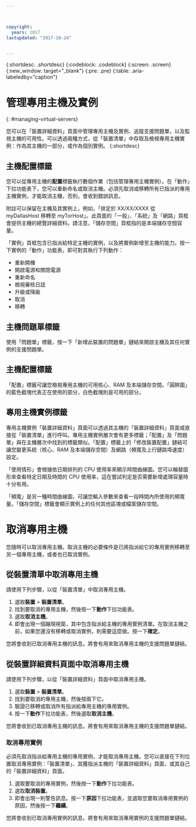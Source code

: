 ```yaml
---



copyright:
  years: 2017
lastupdated: "2017-10-24"


---
```


{:shortdesc: .shortdesc}
{:codeblock: .codeblock}
{:screen: .screen}
{:new_window: target="_blank"}
{:pre: .pre}
{:table: .aria-labeledby="caption"}

# 管理專用主機及實例
{: #managing-virtual-servers}

您可以在「裝置詳細資料」頁面中管理專用主機及實例、追蹤支援問題單，以及監視主機的可用性。可以透過兩種方式，從「裝置清單」中存取及檢視專用主機實例：作為其主機的一部分，或作為個別實例。
{:shortdesc}

## 主機配置標籤
您可以從專用主機的**配置**標籤執行數個作業（包括管理專用主機實例）。在「動作」下拉功能表下，您可以重新命名或取消主機。必須先取消或移轉所有已指派的專用主機實例，才能取消主機，否則，會收到錯誤訊息。

附註可以保留在主機及其實例上，例如，「排定於 XX/XX/XXXX 從 myDallasHost 移轉至 myTorHost」。此頁面的「一般」、「系統」及「網路」頁框會提供主機的總覽詳細資料。請注意，「儲存空間」頁框指的是本端儲存空間容量。

「實例」頁框包含已指派給特定主機的實例，以及將實例新增至主機的能力。按一下實例的「動作」功能表，即可對其執行下列動作：

* 重新開機
* 開啟電源和關閉電源
* 重新命名
*	檢視審核日誌
*	升級或降級
*	取消
*	移轉

## 主機問題單標籤
使用「問題單」標籤，按一下「新增此裝置的問題單」鏈結來開啟主機及其任何實例的支援問題單。

## 主機配置標籤
「配置」標籤可讓您檢視專用主機的可用核心、RAM 及本端儲存空間。「圓餅圖」的藍色截塊代表正在使用的部分，白色截塊則是可用的部分。

## 專用主機實例標籤
專用主機實例「裝置詳細資料」頁面可以透過其主機的「裝置詳細資料」頁面或直接從「裝置清單」進行呼叫。專用主機實例層次會有更多標籤；「配置」及「問題單」與在主機層次中找到的標籤類似。「配置」標籤上的「修改裝置配置」鏈結可讓您變更系統（核心、RAM 及本端儲存空間）及網路（頻寬及上行鏈路埠速度）設定。

「使用情形」會根據依日期排列的 CPU 使用率來顯示時間曲線圖。您可以輪替圖形來查看特定日期及時間的 CPU 使用率，這在嘗試判定是否需要新增處理容量時十分有用。

「頻寬」是另一種時間曲線圖，可讓您輸入參數來查看一段時間內所使用的頻寬量。「儲存空間」標籤會顯示實例上的任何其他區塊或檔案儲存空間。

# 取消專用主機
您隨時可以取消專用主機。取消主機的必要條件是已將指派給它的專用實例移轉至另一個專用主機，或者也已取消實例。 
## 從裝置清單中取消專用主機
請使用下列步驟，以從「裝置清單」中取消專用主機。

1. 選取**裝置** > **裝置清單**。
2. 找到要取消的專用主機，然後按一下**動作**下拉功能表。
3. 選取**取消主機**。 
4. 即會出現一個蹦現視窗，其中包含指派給主機的專用實例清單。在取消主機之前，如果您還沒有移轉或取消實例，則需要這麼做。按一下**確定**。

您將會收到已取消專用主機的訊息。將會有用來取消專用主機的支援問題單鏈結。
## 從裝置詳細資料頁面中取消專用主機
請使用下列步驟，以從「裝置詳細資料」頁面中取消專用主機。

1. 選取**裝置** > **裝置清單**。
2. 找到要取消的專用主機，然後按兩下它。
3. 驗證已移轉或取消所有指派給專用主機的專用實例。
4. 按一下**動作**下拉功能表，然後選取**取消主機**。

您將會收到已取消專用主機的訊息。將會有用來取消專用主機的支援問題單鏈結。

### 取消專用實例

必須先取消指派給專用主機的專用實例，才能取消專用主機。您可以直接在下列位置取消專用實例：「裝置清單」、其獲指派主機的「裝置詳細資料」頁面，或其自己的「裝置詳細資料」頁面。 

1. 選取要取消的專用實例，然後按一下**動作**下拉功能表。
2. 選取**取消裝置**。
3. 即會出現一則警告訊息。按一下**原因**下拉功能表，並選取您要取消專用實例的原因，然後按一下**繼續**。

您將會收到已取消專用實例的訊息。將會有用來取消專用實例的支援問題單鏈結。

